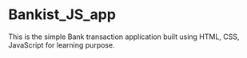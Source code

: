 # Bankist_JS_app
This is the simple Bank transaction application built using HTML, CSS, JavaScript for learning purpose.
